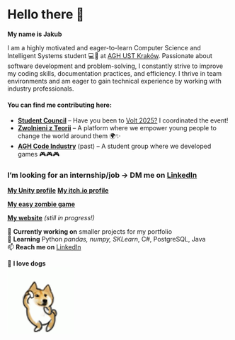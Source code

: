 <!--
<p align="center"> 
  See how many people saw my profile<br>
  <img src="https://profile-counter.glitch.me/qualv13/count.svg" />
</p> -->

Hello there 👋  
===========
**My name is Jakub**  

I am a highly motivated and eager-to-learn Computer Science and Intelligent Systems student 💻🧠 at [AGH UST Kraków](https://www.agh.edu.pl/en). Passionate about software development and problem-solving, I constantly strive to improve my coding skills, documentation practices, and efficiency. I thrive in team environments and am eager to gain technical experience by working with industry professionals.  

#### **You can find me contributing here:**  
- **[Student Council](https://www.facebook.com/WRSSWEAIiIB)** – Have you been to [Volt 2025?](https://www.facebook.com/events/1272722077174064/) I coordinated the event!  
- **[Zwolnieni z Teorii](https://zwolnienizteorii.pl)** – A platform where we empower young people to change the world around them 🌍✨  
- **[AGH Code Industry](https://github.com/AGH-Code-Industry)** (past) – A student group where we developed games 🎮🎮🎮  

### **I’m looking for an internship/job → DM me on [LinkedIn](https://www.linkedin.com/in/jakub-kierznowski/)**  

[**My Unity profile**](https://learn.unity.com/u/5e2039f0edbc2a00d6d818e0/?tab=profile)
[**My itch.io profile**](https://qualv13.itch.io)

[**My easy zombie game**](https://github.com/qualv13/ZombieGame)


[**My website**](https://kierzno.tojest.dev) *(still in progress!)*  

🔭 **Currently working on** smaller projects for my portfolio  
🌱 **Learning** Python *pandas, numpy, SKLearn*, C#, PostgreSQL, Java  
📫 **Reach me on** [LinkedIn](https://www.linkedin.com/in/jakub-kierznowski/) 

🐶 **I love dogs** <br>
[<img src="https://github.com/qualv13/qualv13/blob/main/gifs/shiba-dog-jump.gif"
    width="150" height="150"
    alt="Dancing Shiba">
    ](https://youtu.be/gu3KzCWoons?si=p63jyQNZ-tFI5HoH?target="blank")



<!--![Shiba dancing](https://github.com/qualv13/qualv13/blob/main/gifs/shiba-dog-jump.gif)
-->
<!--
**qualv13/qualv13** is a ✨ _special_ ✨ repository because its `README.md` (this file) appears on your GitHub profile.

Here are some ideas to get you started:

- 🔭 I’m currently working on ...
- 🌱 I’m currently learning ...
- 👯 I’m looking to collaborate on ...
- 🤔 I’m looking for help with ...
- 💬 Ask me about ...
- 📫 How to reach me: ...
- 😄 Pronouns: ...
- ⚡ Fun fact: ...
-->

